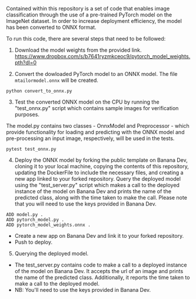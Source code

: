 Contained within this repository is a set of code that enables image classification through the use of a pre-trained PyTorch model on the ImageNet dataset. In order to increase deployment efficiency, the model has been converted to ONNX format.

To run this code, there are several steps that need to be followed:
1. Download the model weights from the provided link. https://www.dropbox.com/s/b7641ryzmkceoc9/pytorch_model_weights.pth?dl=0

2. Convert the dowloaded PyTorch model to an ONNX model.
The file `mtailormodel.onnx` will be created.
```
python convert_to_onnx.py
```

3. Test the converted ONNX model on the CPU by running the "test_onnx.py" script which contains sample images for verification purposes.

The model.py contains two classes - OnnxModel and Preprocessor - which provide functionality for loading and predicting with the ONNX model and pre-processing an input image, respectively, will be used in the tests.
```
pytest test_onnx.py
```


4. Deploy the ONNX model by forking the public template on Banana Dev, cloning it to your local machine, copying the contents of this repository, updating the DockerFile to include the necessary files, and creating a new app linked to your forked repository.
Query the deployed model using the "test_server.py" script which makes a call to the deployed instance of the model on Banana Dev and prints the name of the predicted class, along with the time taken to make the call. Please note that you will need to use the keys provided in Banana Dev.
```
ADD model.py .
ADD pytorch_model.py .
ADD pytorch_model_weights.onnx .
```
- Create a new app on Banana Dev and link it to your forked repository.
- Push to deploy.

5. Querying the deployed model.
- The test_server.py contains code to make a call to a deployed instance of the model on Banana Dev. It accepts the url of an image and prints the name of the predicted class. Additionally, it reports the time taken to make a call to the deployed model.
- NB: You'll need to use the keys provided in Banana Dev.
